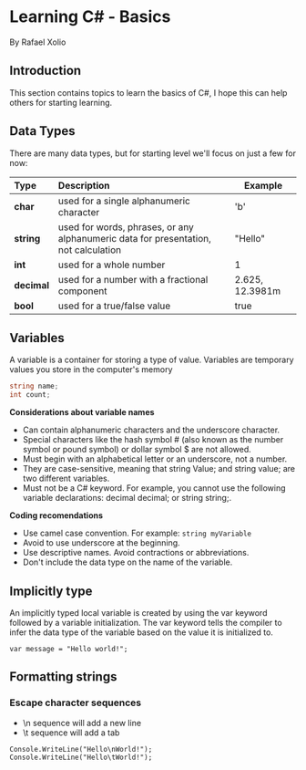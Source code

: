 # Learning C# - Basics
By Rafael Xolio

## Introduction
This section contains topics to learn the basics of C#, I hope this can help others for starting learning.

## Data Types
There are many data types, but for starting level we'll focus on just a few for now:

| Type |  Description  | Example |
|:-----|:--------|------|
| **char**   |used for a single alphanumeric character | 'b' |
| **string**   |  used for words, phrases, or any alphanumeric data for presentation, not calculation  | "Hello" |
| **int**   | used for a whole number | 1 |
| **decimal**   | used for a number with a fractional component | 2.625, 12.3981m |
| **bool**   | used for a true/false value | true |


## Variables
A variable is a container for storing a type of value. Variables are temporary values you store in the computer's memory

```c#
string name;
int count;
```
**Considerations about variable names**

- Can contain alphanumeric characters and the underscore character.
- Special characters like the hash symbol # (also known as the number symbol or pound symbol) or dollar symbol $ are not allowed.
- Must begin with an alphabetical letter or an underscore, not a number.
- They are case-sensitive, meaning that string Value; and string value; are two different variables.
- Must not be a C# keyword. For example, you cannot use the following variable declarations: decimal decimal; or string string;.

**Coding recomendations**
- Use camel case convention. For example: ```string myVariable```
- Avoid to use underscore at the beginning.
- Use descriptive names. Avoid contractions or abbreviations.
- Don't include the data type on the name of the variable.

## Implicitly type
An implicitly typed local variable is created by using the var keyword followed by a variable initialization.
The var keyword tells the compiler to infer the data type of the variable based on the value it is initialized to.

```
var message = "Hello world!";
```

## Formatting strings

### Escape character sequences
- \n sequence will add a new line
- \t sequence will add a tab

```
Console.WriteLine("Hello\nWorld!");
Console.WriteLine("Hello\tWorld!");
```

